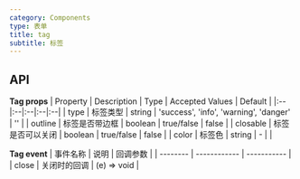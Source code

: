 ```yaml
---
category: Components
type: 表单
title: tag
subtitle: 标签
---
```


## API

**Tag props**
| Property | Description | Type | Accepted Values | Default |
|:--|:--|:--|:--|:--|
| type         | 标签类型 |      string       | 'success', 'info', 'warning', 'danger'   |   ''    |
| outline         | 标签是否带边框 |      boolean       | true/false   |   false   |
| closable         | 标签是否可以关闭 | boolean             | true/false  |    false   |
| color            | 标签色           | string              | -      |       |

**Tag event**
| 事件名称 | 说明         | 回调参数    |
| -------- | ------------ | ----------- |
| close    | 关闭时的回调 | (e) => void |

